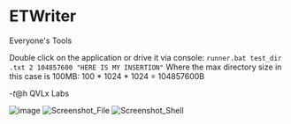 # ETWriter
Everyone's Tools

Double click on the application or drive it via console:
`
runner.bat test_dir .txt 2 104857600 "HERE IS MY INSERTION"
`
Where the max directory size in this case is 100MB:
100 * 1024 * 1024 = 104857600B

-$t@$h    QVLx Labs

![image](https://github.com/STashakkori/ETWriter/assets/4257899/fc20e5fa-d960-464b-abe6-9a40b2e36608)
![Screenshot_File](https://github.com/STashakkori/ETWriter/assets/4257899/cac5f1b2-9ac8-4d85-a291-5791e88fab1c)
![Screenshot_Shell](https://github.com/STashakkori/ETWriter/assets/4257899/47188ca2-e9eb-43d4-8132-ccfe6e1c979a)
